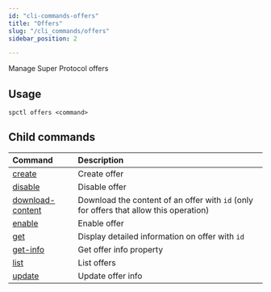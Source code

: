 ```yaml
---
id: "cli-commands-offers"
title: "Offers"
slug: "/cli_commands/offers"
sidebar_position: 2

---
```


Manage Super Protocol offers

## Usage

```
spctl offers <command>
```

## Child commands

|**Command**|**Description**|
| :- | :- |
|[create](/developers/cli_commands/offers/create)|Create offer|
|[disable](/developers/cli_commands/offers/list)|Disable offer|
|[download-content](/developers/cli_commands/offers/download-content)|Download the content of an offer with `id` (only for offers that allow this operation)|
|[enable](/developers/cli_commands/offers/list)|Enable offer|
|[get](/developers/cli_commands/offers/get)|Display detailed information on offer with `id`|
|[get-info](/developers/cli_commands/offers/list)|Get offer info property|
|[list](/developers/cli_commands/offers/list)|List offers|
|[update](/developers/cli_commands/offers/list)|Update offer info|
